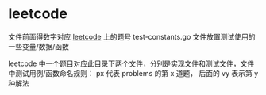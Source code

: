 # leetcode

文件前面得数字对应 [leetcode](https://leetcode.cn/problemset/) 上的题号
test-constants.go 文件放置测试使用的一些变量/数据/函数

leetcode 中一个题目对应此目录下两个文件，分别是实现文件和测试文件，文件中测试用例/函数命名规则： px 代表 problems 的第 x 道题， 后面的 vy 表示第 y 种解法
